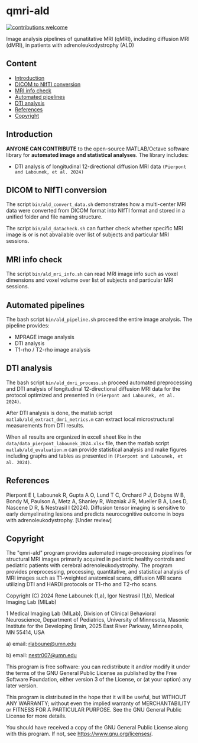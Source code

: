 # qmri-ald
[![contributions welcome](https://img.shields.io/badge/contributions-welcome-brightgreen.svg?style=flat)](https://github.com/umn-milab/qmri-ald/issues)

Image analysis pipelines of qunatitative MRI (qMRI), including diffusion MRI (dMRI), in patients with adrenoleukodystrophy (ALD)

## Content

-   [Introduction](#introduction)
-   [DICOM to NIfTI conversion](#dicom-to-nifti-conversion)
-   [MRI info check](#mri-info-check)
-   [Automated pipelines](#automated-pipelines)
-   [DTI analysis](#dti-analysis)
-   [References](#references)
-   [Copyright](#copyright)

## Introduction

**ANYONE CAN CONTRIBUTE** to the open-source MATLAB/Octave software library for **automated image and statistical analyses**. The library includes:
- DTI analysis of longitudinal 12-directional diffusion MRI data `(Pierpont and Labounek, et al. 2024)`

## DICOM to NIfTI conversion

The script `bin/ald_convert_data.sh` demonstrates how a multi-center MRI data were converted from DICOM format into NIfTI format and stored in a unified folder and file naming structure. 

The script `bin/ald_datacheck.sh` can further check whether specific MRI image is or is not abvailable over list of subjects and particular MRI sessions.

## MRI info check

The script `bin/ald_mri_info.sh` can read MRI image info such as voxel dimensions and voxel volume over list of subjects and particular MRI sessions.

## Automated pipelines

The bash script `bin/ald_pipeline.sh` proceed the entire image analysis. The pipeline provides:
- MPRAGE image analysis
- DTI analysis
- T1-rho / T2-rho image analysis

## DTI analysis

The bash script `bin/ald_dmri_process.sh` proceed automated preprocessing and DTI analysis of longitudinal 12-directional diffusion MRI data for the protocol optimized and presented in `(Pierpont and Labounek, et al. 2024)`.

After DTI analysis is done, the matlab script `matlab/ald_extract_dmri_metrics.m` can extract local microstructural measurements from DTI results.

When all results are organized in excell sheet like in the `data/data_pierpont_labounek_2024.xlsx` file, then the matlab script `matlab/ald_evaluation.m` can provide statistical analysis and make figures including graphs and tables as presented in `(Pierpont and Labounek, et al. 2024)`.

## References
Pierpont E I, Labounek R, Gupta A O, Lund T C, Orchard P J, Dobyns W B, Bondy M, Paulson A, Metz A, Shanley R, Wozniak J R, Mueller B A, Loes D, Nascene D R, & Nestrasil I (2024). Diffusion tensor imaging is sensitive to early demyelinating lesions and predicts neurocognitive outcome in boys with adrenoleukodystrophy. [Under review]

## Copyright

The "qmri-ald" program provides automated image-processing pipelines for structural MRI images primarily acquired in pediatric healthy controls and pediatric patients with cerebral adrenoleukodystrophy. The program provides preprocessing, processing, quantitative, and statistical analysis of MRI images such as T1-weighted anatomical scans, diffusion MRI scans utilizing DTI and HARDI protocols or T1-rho and T2-rho scans.

Copyright (C) 2024  Rene Labounek (1,a), Igor Nestrasil (1,b), Medical Imaging Lab (MILab)

1 Medical Imaging Lab (MILab), Division of Clinical Behavioral Neuroscience, Department of Pediatrics, University of Minnesota, Masonic Institute for the Developing Brain, 2025 East River Parkway, Minneapolis, MN 55414, USA

a) email: rlaboune@umn.edu

b) email: nestr007@umn.edu

This program is free software: you can redistribute it and/or modify it under the terms of the GNU General Public License as published by the Free Software Foundation, either version 3 of the License, or (at your option) any later version.

This program is distributed in the hope that it will be useful, but WITHOUT ANY WARRANTY; without even the implied warranty of MERCHANTABILITY or FITNESS FOR A PARTICULAR PURPOSE.  See the GNU General Public License for more details.

You should have received a copy of the GNU General Public License along with this program.  If not, see <https://www.gnu.org/licenses/>.
